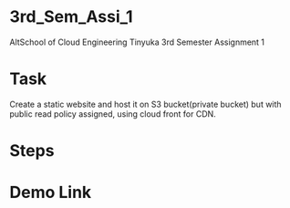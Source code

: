 # 3rd_Sem_Assi_1
AltSchool of Cloud Engineering Tinyuka 3rd Semester Assignment 1 

# Task
Create a static website and host it on S3 bucket(private bucket) but with public read policy assigned, using cloud front for CDN.

# Steps


# Demo Link
